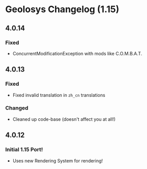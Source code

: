 # Geolosys Changelog (1.15)

## 4.0.14

### Fixed

- ConcurrentModificationException with mods like C.O.M.B.A.T.

## 4.0.13

### Fixed

- Fixed invalid translation in `zh_cn` translations

### Changed

- Cleaned up code-base (doesn't affect you at all!)

## 4.0.12

### Initial 1.15 Port!

- Uses new Rendering System for rendering!